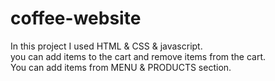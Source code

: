 # coffee-website

In this project I used HTML & CSS & javascript.</br>
you can add items to the cart and remove items from the cart.</br>
You can add items from MENU & PRODUCTS section.</br>
